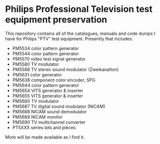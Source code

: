 # Philips Professional Television test equipment preservation

This repository contains all of the catalogues, manuals and code dumps I have for Philips "PTV" test equipment. Presently that includes:

* PM5534 color pattern generator
* PM5544 color pattern generator
* PM5570 video test signal generator
* PM5580 TV modulator
* PM5588 TV stereo sound modulator (Zweikanalton)
* PM5631 color generator
* PM5638 component color encoder, SPG
* PM5644 color pattern generator
* PM5654 VITS generator & inserter
* PM5655 VITS generator & inserter
* PM5680 TV modulator
* PM5687 TV digital sound modulator (NICAM)
* PM5688 NICAM sound demodulator
* PM5689 NICAM monitor
* PM5690 TV multichannel converter
* PT5XXX series bits and pieces

More will be made available as I find it.

